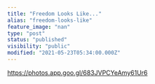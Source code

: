 ```yaml
---
title: "Freedom Looks Like..."
alias: "freedom-looks-like"
feature_image: "nan"
type: "post"
status: "published"
visibility: "public"
modified: "2021-05-23T05:34:00.000Z"
---
```


<p><a href="https://photos.app.goo.gl/683JVPCYeAmy61Ur6">https://photos.app.goo.gl/683JVPCYeAmy61Ur6</a></p>

